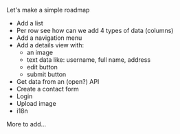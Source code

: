 Let's make a simple roadmap
- Add a list
- Per row see how can we add 4 types of data (columns)
- Add a navigation menu
- Add a details view with:
  * an image
  * text data like: username, full name, address
  * edit button
  * submit button
- Get data from an (open?) API
- Create a contact form
- Login
- Upload image
- i18n

More to add...
